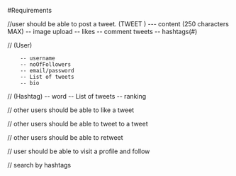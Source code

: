 #Requirements

//user should be able to post a tweet.
  (TWEET )
       --- content (250 characters MAX)
        -- image upload
        -- likes 
        -- comment tweets 
        -- hashtags(#)

// (User) 
        
        -- username 
        -- noOfFollowers
        -- email/password
        -- List of tweets 
        -- bio

// (Hashtag)
    -- word
    -- List of tweets 
    -- ranking

// other users should be able to like a tweet

// other users should be able to tweet to a tweet

// other users should be able to retweet

// user should be able to visit a profile and follow

// search by hashtags 

